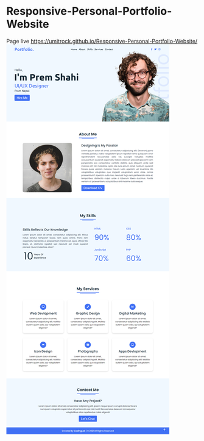 # Responsive-Personal-Portfolio-Website
Page live https://umitrock.github.io/Responsive-Personal-Portfolio-Website/
<img src="https://github.com/UmitRock/Responsive-Personal-Portfolio-Website/blob/main/page.png?raw=true" alt="">
